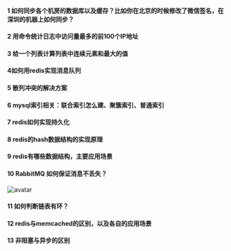 #### 1 如何同步各个机房的数据库以及缓存？比如你在北京的时候修改了微信签名，在深圳的机器上如何同步？

#### 2 用命令统计日志中访问量最多的前100个IP地址

#### 3 给一个列表计算列表中连续元素和最大的值

#### 4如何用redis实现消息队列

#### 5 散列冲突的解决方案

#### 6 mysql索引相关：联合索引怎么建、聚簇索引、普通索引

#### 7 redis如何实现持久化

#### 8 redis的hash数据结构的实现原理

#### 9 redis有哪些数据结构，主要应用场景

#### 10 RabbitMQ 如何保证消息不丢失？
![avatar](https://pic.pospre.com/pic/mq_redis.jpg)

#### 11 如何判断链表有环？

#### 12 redis与memcached的区别，以及各自的应用场景

#### 13 非阻塞与异步的区别
